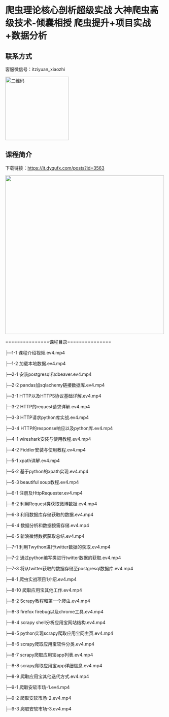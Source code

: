 # 爬虫理论核心剖析超级实战 大神爬虫高级技术-倾囊相授 爬虫提升+项目实战+数据分析

## 联系方式

客服微信号：itziyuan_xiaozhi

<img src="https://ziyuanyun.oss-cn-guangzhou.aliyuncs.com/common/20240614073449/666b82192834a.jpg" width="200" height="200" alt="二维码">

## 课程简介

下载链接：https://it.dyqufx.com/posts?id=3563

<img src="https://ziyuanyun.oss-cn-guangzhou.aliyuncs.com/yun/20240515185224/664493e85bda2.jpg" width="500" alt="">

  

 ===============课程目录===============

 ├─1-1 课程介绍视频.ev4.mp4

 ├─1-2 加载本地数据.ev4.mp4

 ├─2-1 安装postgresql和dbeaver.ev4.mp4

 ├─2-2 pandas加sqlachemy链接数据库.ev4.mp4

 ├─3-1 HTTP以及HTTPS协议基础详解.ev4.mp4

 ├─3-2 HTTP的request请求详解.ev4.mp4

 ├─3-3 HTTP请求python库实战.ev4.mp4

 ├─3-4 HTTP的response响应以及python库.ev4.mp4

 ├─4-1 wireshark安装与使用教程.ev4.mp4

 ├─4-2 Fiddler安装与使用教程.ev4.mp4

 ├─5-1 xpath详解.ev4.mp4

 ├─5-2 基于python的xpath实现.ev4.mp4

 ├─5-3 beautiful soup教程.ev4.mp4

 ├─6-1 注册及HttpRequester.ev4.mp4

 ├─6-2 利用Request类获取微博数据.ev4.mp4

 ├─6-3 利用数据库存储获取的数据.ev4.mp4

 ├─6-4 数据分析和数据按需存储.ev4.mp4

 ├─6-5 新浪微博数据获取总结.ev4.mp4

 ├─7-1 利用Twython进行twitter数据的获取.ev4.mp4

 ├─7-2 通过python编写类进行twitter数据的获取.ev4.mp4

 ├─7-3 将从twitter获取的数据存储至postgresql数据库.ev4.mp4

 ├─8-1 爬虫实战项目1介绍.ev4.mp4

 ├─8-10 爬取应用宝其他工作.ev4.mp4

 ├─8-2 Scrapy教程和第一个爬虫.ev4.mp4

 ├─8-3 firefox firebug以及chrome工具.ev4.mp4

 ├─8-4 scrapy shell分析应用宝网站结构.ev4.mp4

 ├─8-5 python实现scrapy爬取应用宝网主页.ev4.mp4

 ├─8-6 scrapy爬取应用宝软件分类.ev4.mp4

 ├─8-7 scrapy爬取应用宝app列表.ev4.mp4

 ├─8-8 scrapy爬取应用宝app详细信息.ev4.mp4

 ├─8-9 爬取应用宝其他迭代方式.ev4.mp4

 ├─9-1 爬取安软市场-1.ev4.mp4

 ├─9-2 爬取安软市场-2.ev4.mp4

 ├─9-3 爬取安软市场-3.ev4.mp4

  